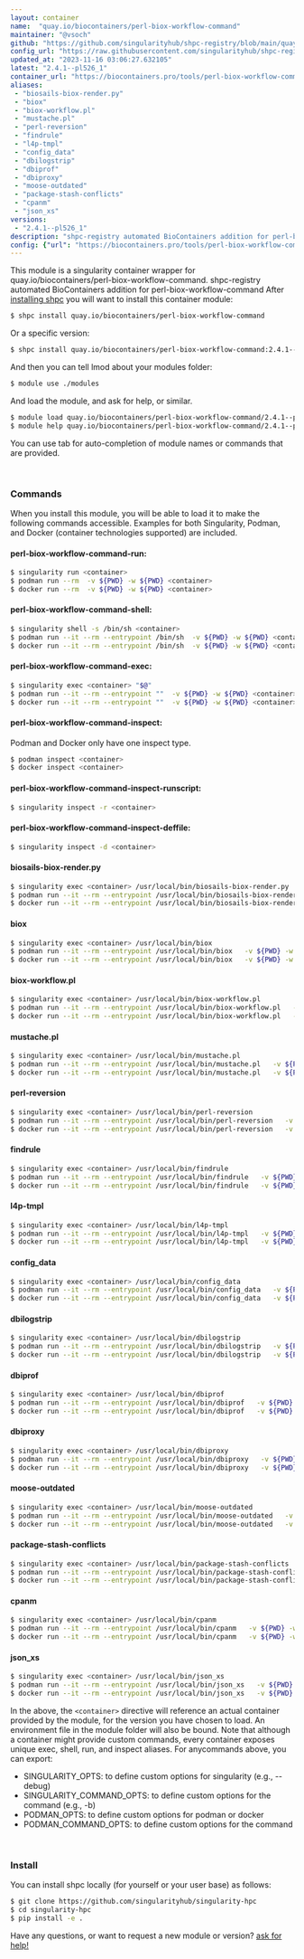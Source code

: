 ```yaml
---
layout: container
name:  "quay.io/biocontainers/perl-biox-workflow-command"
maintainer: "@vsoch"
github: "https://github.com/singularityhub/shpc-registry/blob/main/quay.io/biocontainers/perl-biox-workflow-command/container.yaml"
config_url: "https://raw.githubusercontent.com/singularityhub/shpc-registry/main/quay.io/biocontainers/perl-biox-workflow-command/container.yaml"
updated_at: "2023-11-16 03:06:27.632105"
latest: "2.4.1--pl526_1"
container_url: "https://biocontainers.pro/tools/perl-biox-workflow-command"
aliases:
 - "biosails-biox-render.py"
 - "biox"
 - "biox-workflow.pl"
 - "mustache.pl"
 - "perl-reversion"
 - "findrule"
 - "l4p-tmpl"
 - "config_data"
 - "dbilogstrip"
 - "dbiprof"
 - "dbiproxy"
 - "moose-outdated"
 - "package-stash-conflicts"
 - "cpanm"
 - "json_xs"
versions:
 - "2.4.1--pl526_1"
description: "shpc-registry automated BioContainers addition for perl-biox-workflow-command"
config: {"url": "https://biocontainers.pro/tools/perl-biox-workflow-command", "maintainer": "@vsoch", "description": "shpc-registry automated BioContainers addition for perl-biox-workflow-command", "latest": {"2.4.1--pl526_1": "sha256:63a0b470270b26a3cf34ebe381d861c37b6eddb025a1f3812fb673f5ed86b14c"}, "tags": {"2.4.1--pl526_1": "sha256:63a0b470270b26a3cf34ebe381d861c37b6eddb025a1f3812fb673f5ed86b14c"}, "docker": "quay.io/biocontainers/perl-biox-workflow-command", "aliases": {"biosails-biox-render.py": "/usr/local/bin/biosails-biox-render.py", "biox": "/usr/local/bin/biox", "biox-workflow.pl": "/usr/local/bin/biox-workflow.pl", "mustache.pl": "/usr/local/bin/mustache.pl", "perl-reversion": "/usr/local/bin/perl-reversion", "findrule": "/usr/local/bin/findrule", "l4p-tmpl": "/usr/local/bin/l4p-tmpl", "config_data": "/usr/local/bin/config_data", "dbilogstrip": "/usr/local/bin/dbilogstrip", "dbiprof": "/usr/local/bin/dbiprof", "dbiproxy": "/usr/local/bin/dbiproxy", "moose-outdated": "/usr/local/bin/moose-outdated", "package-stash-conflicts": "/usr/local/bin/package-stash-conflicts", "cpanm": "/usr/local/bin/cpanm", "json_xs": "/usr/local/bin/json_xs"}}
---
```


This module is a singularity container wrapper for quay.io/biocontainers/perl-biox-workflow-command.
shpc-registry automated BioContainers addition for perl-biox-workflow-command
After [installing shpc](#install) you will want to install this container module:


```bash
$ shpc install quay.io/biocontainers/perl-biox-workflow-command
```

Or a specific version:

```bash
$ shpc install quay.io/biocontainers/perl-biox-workflow-command:2.4.1--pl526_1
```

And then you can tell lmod about your modules folder:

```bash
$ module use ./modules
```

And load the module, and ask for help, or similar.

```bash
$ module load quay.io/biocontainers/perl-biox-workflow-command/2.4.1--pl526_1
$ module help quay.io/biocontainers/perl-biox-workflow-command/2.4.1--pl526_1
```

You can use tab for auto-completion of module names or commands that are provided.

<br>

### Commands

When you install this module, you will be able to load it to make the following commands accessible.
Examples for both Singularity, Podman, and Docker (container technologies supported) are included.

#### perl-biox-workflow-command-run:

```bash
$ singularity run <container>
$ podman run --rm  -v ${PWD} -w ${PWD} <container>
$ docker run --rm  -v ${PWD} -w ${PWD} <container>
```

#### perl-biox-workflow-command-shell:

```bash
$ singularity shell -s /bin/sh <container>
$ podman run --it --rm --entrypoint /bin/sh  -v ${PWD} -w ${PWD} <container>
$ docker run --it --rm --entrypoint /bin/sh  -v ${PWD} -w ${PWD} <container>
```

#### perl-biox-workflow-command-exec:

```bash
$ singularity exec <container> "$@"
$ podman run --it --rm --entrypoint ""  -v ${PWD} -w ${PWD} <container> "$@"
$ docker run --it --rm --entrypoint ""  -v ${PWD} -w ${PWD} <container> "$@"
```

#### perl-biox-workflow-command-inspect:

Podman and Docker only have one inspect type.

```bash
$ podman inspect <container>
$ docker inspect <container>
```

#### perl-biox-workflow-command-inspect-runscript:

```bash
$ singularity inspect -r <container>
```

#### perl-biox-workflow-command-inspect-deffile:

```bash
$ singularity inspect -d <container>
```


#### biosails-biox-render.py

```bash
$ singularity exec <container> /usr/local/bin/biosails-biox-render.py
$ podman run --it --rm --entrypoint /usr/local/bin/biosails-biox-render.py   -v ${PWD} -w ${PWD} <container> -c " $@"
$ docker run --it --rm --entrypoint /usr/local/bin/biosails-biox-render.py   -v ${PWD} -w ${PWD} <container> -c " $@"
```


#### biox

```bash
$ singularity exec <container> /usr/local/bin/biox
$ podman run --it --rm --entrypoint /usr/local/bin/biox   -v ${PWD} -w ${PWD} <container> -c " $@"
$ docker run --it --rm --entrypoint /usr/local/bin/biox   -v ${PWD} -w ${PWD} <container> -c " $@"
```


#### biox-workflow.pl

```bash
$ singularity exec <container> /usr/local/bin/biox-workflow.pl
$ podman run --it --rm --entrypoint /usr/local/bin/biox-workflow.pl   -v ${PWD} -w ${PWD} <container> -c " $@"
$ docker run --it --rm --entrypoint /usr/local/bin/biox-workflow.pl   -v ${PWD} -w ${PWD} <container> -c " $@"
```


#### mustache.pl

```bash
$ singularity exec <container> /usr/local/bin/mustache.pl
$ podman run --it --rm --entrypoint /usr/local/bin/mustache.pl   -v ${PWD} -w ${PWD} <container> -c " $@"
$ docker run --it --rm --entrypoint /usr/local/bin/mustache.pl   -v ${PWD} -w ${PWD} <container> -c " $@"
```


#### perl-reversion

```bash
$ singularity exec <container> /usr/local/bin/perl-reversion
$ podman run --it --rm --entrypoint /usr/local/bin/perl-reversion   -v ${PWD} -w ${PWD} <container> -c " $@"
$ docker run --it --rm --entrypoint /usr/local/bin/perl-reversion   -v ${PWD} -w ${PWD} <container> -c " $@"
```


#### findrule

```bash
$ singularity exec <container> /usr/local/bin/findrule
$ podman run --it --rm --entrypoint /usr/local/bin/findrule   -v ${PWD} -w ${PWD} <container> -c " $@"
$ docker run --it --rm --entrypoint /usr/local/bin/findrule   -v ${PWD} -w ${PWD} <container> -c " $@"
```


#### l4p-tmpl

```bash
$ singularity exec <container> /usr/local/bin/l4p-tmpl
$ podman run --it --rm --entrypoint /usr/local/bin/l4p-tmpl   -v ${PWD} -w ${PWD} <container> -c " $@"
$ docker run --it --rm --entrypoint /usr/local/bin/l4p-tmpl   -v ${PWD} -w ${PWD} <container> -c " $@"
```


#### config_data

```bash
$ singularity exec <container> /usr/local/bin/config_data
$ podman run --it --rm --entrypoint /usr/local/bin/config_data   -v ${PWD} -w ${PWD} <container> -c " $@"
$ docker run --it --rm --entrypoint /usr/local/bin/config_data   -v ${PWD} -w ${PWD} <container> -c " $@"
```


#### dbilogstrip

```bash
$ singularity exec <container> /usr/local/bin/dbilogstrip
$ podman run --it --rm --entrypoint /usr/local/bin/dbilogstrip   -v ${PWD} -w ${PWD} <container> -c " $@"
$ docker run --it --rm --entrypoint /usr/local/bin/dbilogstrip   -v ${PWD} -w ${PWD} <container> -c " $@"
```


#### dbiprof

```bash
$ singularity exec <container> /usr/local/bin/dbiprof
$ podman run --it --rm --entrypoint /usr/local/bin/dbiprof   -v ${PWD} -w ${PWD} <container> -c " $@"
$ docker run --it --rm --entrypoint /usr/local/bin/dbiprof   -v ${PWD} -w ${PWD} <container> -c " $@"
```


#### dbiproxy

```bash
$ singularity exec <container> /usr/local/bin/dbiproxy
$ podman run --it --rm --entrypoint /usr/local/bin/dbiproxy   -v ${PWD} -w ${PWD} <container> -c " $@"
$ docker run --it --rm --entrypoint /usr/local/bin/dbiproxy   -v ${PWD} -w ${PWD} <container> -c " $@"
```


#### moose-outdated

```bash
$ singularity exec <container> /usr/local/bin/moose-outdated
$ podman run --it --rm --entrypoint /usr/local/bin/moose-outdated   -v ${PWD} -w ${PWD} <container> -c " $@"
$ docker run --it --rm --entrypoint /usr/local/bin/moose-outdated   -v ${PWD} -w ${PWD} <container> -c " $@"
```


#### package-stash-conflicts

```bash
$ singularity exec <container> /usr/local/bin/package-stash-conflicts
$ podman run --it --rm --entrypoint /usr/local/bin/package-stash-conflicts   -v ${PWD} -w ${PWD} <container> -c " $@"
$ docker run --it --rm --entrypoint /usr/local/bin/package-stash-conflicts   -v ${PWD} -w ${PWD} <container> -c " $@"
```


#### cpanm

```bash
$ singularity exec <container> /usr/local/bin/cpanm
$ podman run --it --rm --entrypoint /usr/local/bin/cpanm   -v ${PWD} -w ${PWD} <container> -c " $@"
$ docker run --it --rm --entrypoint /usr/local/bin/cpanm   -v ${PWD} -w ${PWD} <container> -c " $@"
```


#### json_xs

```bash
$ singularity exec <container> /usr/local/bin/json_xs
$ podman run --it --rm --entrypoint /usr/local/bin/json_xs   -v ${PWD} -w ${PWD} <container> -c " $@"
$ docker run --it --rm --entrypoint /usr/local/bin/json_xs   -v ${PWD} -w ${PWD} <container> -c " $@"
```



In the above, the `<container>` directive will reference an actual container provided
by the module, for the version you have chosen to load. An environment file in the
module folder will also be bound. Note that although a container
might provide custom commands, every container exposes unique exec, shell, run, and
inspect aliases. For anycommands above, you can export:

 - SINGULARITY_OPTS: to define custom options for singularity (e.g., --debug)
 - SINGULARITY_COMMAND_OPTS: to define custom options for the command (e.g., -b)
 - PODMAN_OPTS: to define custom options for podman or docker
 - PODMAN_COMMAND_OPTS: to define custom options for the command

<br>

### Install

You can install shpc locally (for yourself or your user base) as follows:

```bash
$ git clone https://github.com/singularityhub/singularity-hpc
$ cd singularity-hpc
$ pip install -e .
```

Have any questions, or want to request a new module or version? [ask for help!](https://github.com/singularityhub/singularity-hpc/issues)